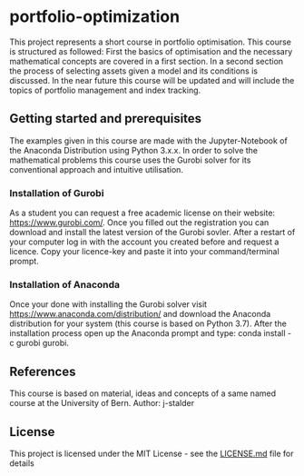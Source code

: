 # portfolio-optimization
This project represents a short course in portfolio optimisation. This course is structured as followed: First the basics of optimisation and the necessary mathematical concepts are covered in a first section. In a second section the process of selecting assets given a model and its conditions is discussed. In the near future this course will be updated and will include the topics of portfolio management and index tracking.

## Getting started and prerequisites
The examples given in this course are made with the Jupyter-Notebook of the Anaconda Distribution using Python 3.x.x. In order to solve the mathematical problems this course uses the Gurobi solver for its conventional approach and intuitive utilisation.

 ### Installation of Gurobi
 As a student you can request a free academic license on their website: https://www.gurobi.com/. Once you filled out the registration you can download and install the latest version of the Gurobi sovler. After a restart of your computer log in with the account you created before and request a licence. Copy your licence-key and paste it into your command/terminal prompt.

### Installation of Anaconda
 Once your done with installing the Gurobi solver visit  https://www.anaconda.com/distribution/ and download the Anaconda distribution for your system (this course is based on Python 3.7). After the installation process open up the Anaconda prompt and type: conda install -c gurobi gurobi.    

## References
This course is based on material, ideas and concepts of a same named course at the University of Bern.
Author: j-stalder

## License

This project is licensed under the MIT License - see the [LICENSE.md](LICENSE.md) file for details
